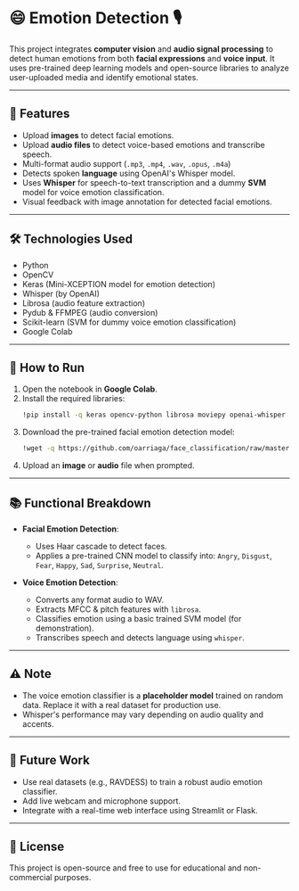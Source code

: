 # 😄 Emotion Detection 🎙️

This project integrates **computer vision** and **audio signal processing** to detect human emotions from both **facial expressions** and **voice input**. It uses pre-trained deep learning models and open-source libraries to analyze user-uploaded media and identify emotional states.

---

## 📌 Features

- Upload **images** to detect facial emotions.
- Upload **audio files** to detect voice-based emotions and transcribe speech.
- Multi-format audio support (`.mp3`, `.mp4`, `.wav`, `.opus`, `.m4a`)
- Detects spoken **language** using OpenAI's Whisper model.
- Uses **Whisper** for speech-to-text transcription and a dummy **SVM** model for voice emotion classification.
- Visual feedback with image annotation for detected facial emotions.

---

## 🛠️ Technologies Used

- Python
- OpenCV
- Keras (Mini-XCEPTION model for emotion detection)
- Whisper (by OpenAI)
- Librosa (audio feature extraction)
- Pydub & FFMPEG (audio conversion)
- Scikit-learn (SVM for dummy voice emotion classification)
- Google Colab

---

## 🚀 How to Run

1. Open the notebook in **Google Colab**.
2. Install the required libraries:
   ```bash
   !pip install -q keras opencv-python librosa moviepy openai-whisper pydub ffmpeg-python
   ```
3. Download the pre-trained facial emotion detection model:
   ```bash
   !wget -q https://github.com/oarriaga/face_classification/raw/master/trained_models/emotion_models/fer2013_mini_XCEPTION.102-0.66.hdf5 -O emotion_model.h5
   ```
4. Upload an **image** or **audio** file when prompted.

---

## 📚 Functional Breakdown

- **Facial Emotion Detection**:
  - Uses Haar cascade to detect faces.
  - Applies a pre-trained CNN model to classify into: `Angry`, `Disgust`, `Fear`, `Happy`, `Sad`, `Surprise`, `Neutral`.

- **Voice Emotion Detection**:
  - Converts any format audio to WAV.
  - Extracts MFCC & pitch features with `librosa`.
  - Classifies emotion using a basic trained SVM model (for demonstration).
  - Transcribes speech and detects language using `whisper`.


---

## ⚠️ Note

- The voice emotion classifier is a **placeholder model** trained on random data. Replace it with a real dataset for production use.
- Whisper's performance may vary depending on audio quality and accents.

---

## 🔮 Future Work

- Use real datasets (e.g., RAVDESS) to train a robust audio emotion classifier.
- Add live webcam and microphone support.
- Integrate with a real-time web interface using Streamlit or Flask.

---


## 📄 License

This project is open-source and free to use for educational and non-commercial purposes.
